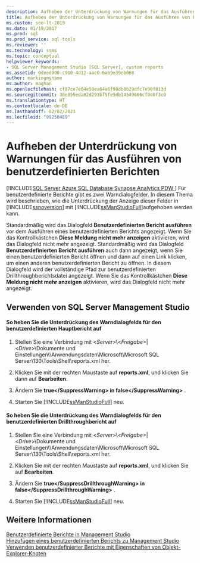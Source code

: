 ```yaml
---
description: Aufheben der Unterdrückung von Warnungen für das Ausführen von benutzerdefinierten Berichten
title: Aufheben der Unterdrückung von Warnungen für das Ausführen von benutzerdefinierten Berichten
ms.custom: seo-lt-2019
ms.date: 01/19/2017
ms.prod: sql
ms.prod_service: sql-tools
ms.reviewer: ''
ms.technology: ssms
ms.topic: conceptual
helpviewer_keywords:
- SQL Server Management Studio [SQL Server], custom reports
ms.assetid: 0deed900-c910-4d12-aac0-6ab9e39eb068
author: markingmyname
ms.author: maghan
ms.openlocfilehash: cf87ce7e04e50ea64a6f98db0b29dfc7e90f813d
ms.sourcegitcommit: 38e055eda82d293bf5fe9db14549666cf0d0f3c0
ms.translationtype: HT
ms.contentlocale: de-DE
ms.lasthandoff: 02/02/2021
ms.locfileid: "99250489"
---
```

# <a name="unsuppress-run-custom-report-warnings"></a>Aufheben der Unterdrückung von Warnungen für das Ausführen von benutzerdefinierten Berichten
[!INCLUDE[SQL Server Azure SQL Database Synapse Analytics PDW ](../../includes/applies-to-version/sql-asdb-asdbmi-asa-pdw.md)]
Für benutzerdefinierte Berichte gibt es zwei Warndialogfelder. In diesem Thema wird beschrieben, wie die Unterdrückung der Anzeige dieser Felder in [!INCLUDE[ssnoversion](../../includes/ssnoversion-md.md)] mit [!INCLUDE[ssManStudioFull](../../includes/ssmanstudiofull-md.md)]aufgehoben werden kann.  
  
Standardmäßig wird das Dialogfeld **Benutzerdefinierten Bericht ausführen** vor dem Ausführen eines benutzerdefinierten Berichts angezeigt. Wenn Sie das Kontrollkästchen **Diese Meldung nicht mehr anzeigen** aktivieren, wird das Dialogfeld nicht mehr angezeigt. Standardmäßig wird das Dialogfeld **Benutzerdefinierten Bericht ausführen** auch dann angezeigt, wenn Sie einen benutzerdefinierten Bericht öffnen und dann auf einen Link klicken, um einen anderen benutzerdefinierten Bericht zu öffnen. In diesem Dialogfeld wird der vollständige Pfad zur benutzerdefinierten Drillthroughberichtsdatei angezeigt. Wenn Sie das Kontrollkästchen **Diese Meldung nicht mehr anzeigen** aktivieren, wird das Dialogfeld nicht mehr angezeigt.  
  
## <a name="using-sql-server-management-studio"></a><a name="SSMSProcedure"></a>Verwenden von SQL Server Management Studio  
  
#### <a name="to-unsuppress-the-main-custom-report-warning-dialog-box"></a>So heben Sie die Unterdrückung des Warndialogfelds für den benutzerdefinierten Hauptbericht auf  
  
1.  Stellen Sie eine Verbindung mit \<*Server*>\\<*Freigabe*>|\<*Drive*>\Dokumente und Einstellungen\\<UserProfile>\Anwendungsdaten\Microsoft\Microsoft SQL Server\130\Tools\Shell\reports.xml her.  
  
2.  Klicken Sie mit der rechten Maustaste auf **reports.xml**, und klicken Sie dann auf **Bearbeiten**.  
  
3.  Ändern Sie **<SuppressWarning>true\<\/SuppressWarning> in <SuppressWarning>false\<\/SuppressWarning>** .  
  
4.  Starten Sie [!INCLUDE[ssManStudioFull](../../includes/ssmanstudiofull-md.md)] neu.  
  
#### <a name="to-unsuppress-the-drill-through-custom-report-warning-dialog-box"></a>So heben Sie die Unterdrückung des Warndialogfelds für den benutzerdefinierten Drillthroughbericht auf  
  
1.  Stellen Sie eine Verbindung mit \<*Server*>\\<*Freigabe*>|\<*Drive*>\Dokumente und Einstellungen\\<UserProfile>\Anwendungsdaten\Microsoft\Microsoft SQL Server\130\Tools\Shell\reports.xml her.  
  
2.  Klicken Sie mit der rechten Maustaste auf **reports.xml**, und klicken Sie auf **Bearbeiten**.  
  
3.  Ändern Sie **<SuppressDrillthroughWarning>true\<\/SuppressDrillthroughWarning> in <SuppressDrillthroughWarning>false\<\/SuppressDrillthroughWarning>** .  
  
4.  Starten Sie [!INCLUDE[ssManStudioFull](../../includes/ssmanstudiofull-md.md)] neu.  
  
## <a name="see-also"></a>Weitere Informationen  
[Benutzerdefinierte Berichte in Management Studio](../../ssms/object/custom-reports-in-management-studio.md)  
[Hinzufügen eines benutzerdefinierten Berichts zu Management Studio](../../ssms/object/add-a-custom-report-to-management-studio.md)  
[Verwenden benutzerdefinierter Berichte mit Eigenschaften von Objekt-Explorer-Knoten](../../ssms/object/use-custom-reports-with-object-explorer-node-properties.md)  
  
